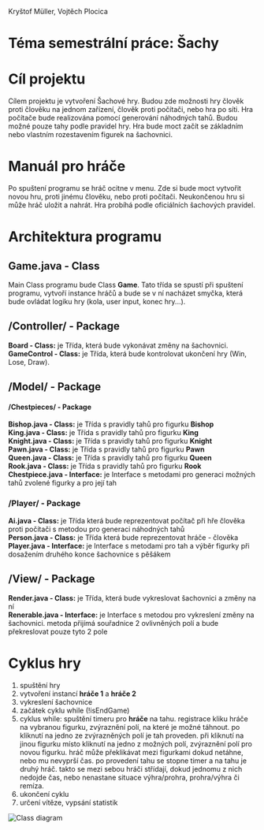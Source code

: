 Kryštof Müller, Vojtěch Plocica

# Téma semestrální práce: Šachy

# Cíl projektu
Cílem projektu je vytvoření Šachové hry. Budou zde možnosti hry člověk proti člověku na jednom zařízení, člověk proti počítači, nebo hra po síti. Hra počítače bude realizována pomocí generování náhodných tahů. Budou možné pouze tahy podle pravidel hry. Hra bude moct začít se základním nebo vlastním rozestavením figurek na šachovnici.  

# Manuál pro hráče
Po spuštení programu se hráč ocitne v menu. Zde si bude moct vytvořit novou hru, proti jinému člověku, nebo proti počítači. Neukončenou hru si může hráč uložit a nahrát. Hra probíhá podle oficiálních šachových pravidel.   

# Architektura programu 

## Game.java - Class
Main Class programu bude Class **Game**. Tato třída se spustí při spuštení programu, vytvoří instance hráčů a bude se v ní nacházet smyčka, která bude ovládat logiku hry (kola, user input, konec hry...).  

## /Controller/ - Package
**Board - Class:** je Třída, která bude vykonávat změny na šachovnici.  
**GameControl - Class:** je Třída, která bude kontrolovat ukončení hry (Win, Lose, Draw).  

## /Model/ - Package
#### /Chestpieces/ - Package
**Bishop.java - Class:** je Třída s pravidly tahů pro figurku **Bishop**  
**King.java - Class:** je Třída s pravidly tahů pro figurku **King**  
**Knight.java - Class:** je Třída s pravidly tahů pro figurku **Knight**  
**Pawn.java - Class:** je Třída s pravidly tahů pro figurku **Pawn**  
**Queen.java - Class:** je Třída s pravidly tahů pro figurku **Queen**  
**Rook.java - Class:** je Třída s pravidly tahů pro figurku **Rook**  
**Chestpiece.java - Interface:** je Interface s metodami pro generaci možných tahů zvolené figurky a pro její tah  

### /Player/ - Package
**Ai.java - Class:** je Třída která bude reprezentovat počítač při hře člověka proti počítači s metodou pro generaci náhodných tahů  
**Person.java - Class:** je Třída která bude reprezentovat hráče - člověka  
**Player.java - Interface:** je Interface s metodami pro tah a výběr figurky při dosažením druhého konce šachovnice s pěšákem  


## /View/ - Package
**Render.java - Class:** je Třída, která bude vykreslovat šachovnici a změny na ní  
**Renerable.java - Interface:** je Interface s metodou pro vykreslení změny na šachovnici. metoda přijímá souřadnice 2 ovlivněných polí a bude překreslovat pouze tyto 2 pole  

# Cyklus hry
1. spuštění hry
2. vytvoření instancí **hráče 1** a **hráče 2**
3. vykreslení šachovnice
4. začátek cyklu while (!isEndGame) 
5. cyklus while: spuštění timeru pro **hráče** na tahu. registrace kliku hráče na vybranou figurku, zvýraznění polí, na které je možné táhnout. po kliknutí na jedno ze zvýrazněných polí je tah proveden. při kliknutí na jinou figurku místo kliknutí na jedno z možných polí, zvýraznění polí pro novou figurku. hráč může překlikávat mezi figurkami dokud netáhne, nebo mu nevyprší čas. po provedení tahu se stopne timer a na tahu je druhý hráč. takto se mezi sebou hráči střídají, dokud jednomu z nich nedojde čas, nebo nenastane situace výhra/prohra, prohra/výhra či remíza.
6. ukončení cyklu
7. určení vítěze, vypsání statistik

![Class diagram](https://i.imgur.com/efHgpvE.png "Class diagram")

